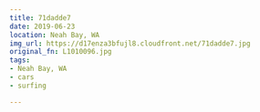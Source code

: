 ```yaml
---
title: 71dadde7
date: 2019-06-23
location: Neah Bay, WA
img_url: https://d17enza3bfujl8.cloudfront.net/71dadde7.jpg
original_fn: L1010096.jpg
tags:
- Neah Bay, WA
- cars
- surfing

---
```

